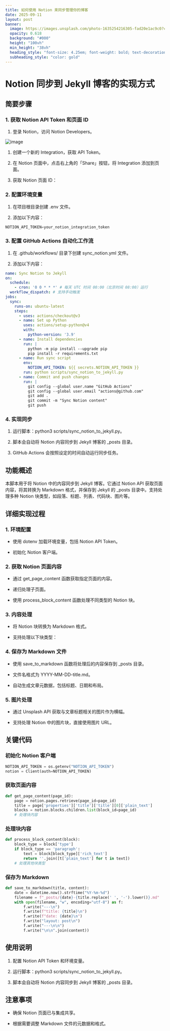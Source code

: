 ```yaml
---
title: 如何使用 Notion 来同步管理你的博客
date: 2025-09-11
layout: post
banner:
  image: https://images.unsplash.com/photo-1635254216305-fad20e1ac9c0?crop=entropy&cs=tinysrgb&fit=max&fm=jpg&ixid=M3w2OTIwMzJ8MHwxfHJhbmRvbXx8fHx8fHx8fDE3NTc2MTUxNjh8&ixlib=rb-4.1.0&q=80&w=1080
  opacity: 0.618
  background: "#000"
  height: "100vh"
  min_height: "38vh"
  heading_style: "font-size: 4.25em; font-weight: bold; text-decoration: underline"
  subheading_style: "color: gold"
---
```


# Notion 同步到 Jekyll 博客的实现方式

## 简要步骤

### 1. 获取 Notion API Token 和页面 ID

1. 登录 Notion，访问 Notion Developers。

![image](https://prod-files-secure.s3.us-west-2.amazonaws.com/a7a0cc5a-89b9-4cda-8686-1fba0ca52f40/d19c1afe-dea5-4312-9333-786b0ba83054/image.png?X-Amz-Algorithm=AWS4-HMAC-SHA256&X-Amz-Content-Sha256=UNSIGNED-PAYLOAD&X-Amz-Credential=ASIAZI2LB46675QTNKP2%2F20250911%2Fus-west-2%2Fs3%2Faws4_request&X-Amz-Date=20250911T182607Z&X-Amz-Expires=3600&X-Amz-Security-Token=IQoJb3JpZ2luX2VjEKL%2F%2F%2F%2F%2F%2F%2F%2F%2F%2FwEaCXVzLXdlc3QtMiJHMEUCIQDO73ORPnsgTCSy6rCyVtwZSChJy6xLoX0%2BzH%2BCQ5W2tAIgH0rNBzwdRXi1UnLEJ%2Fyo2EebYrA4x64bmPy5fBTFWcMq%2FwMIGxAAGgw2Mzc0MjMxODM4MDUiDGhpvDkWbTJ7f3x9uyrcA8o5nqFOk%2Bo8IlVzmqE4SYbg45aasD%2FouQZRH%2BqPidojU7fsh84xRzjPiT48p%2FZqfjCsRWrNJE2dVazGcNYGI2jiWqzO49ZBSG%2FTNE8cJ7NvHZaGakkwBoI1ml4U4cqKaa0mfWdz8rScrxhmWbeKo8jfnnftUrBHzJhqSkwxg129GuHw6UXBuBCpZrfoxrgQNgQobw4VVmwUOSxuYFzDNW1faEmTDqM2%2F9jt9txEcpzy4zrZtwDUt9qoMXZMWXlEDfJ8xDLe2ELHxpa8RT0iGaKcHh64LQDqD8RWx2WGvF97j26LWPFTEqq7hckLRtVJTnEVqhQ5z1ZZpLgoZI7z8JLsDiKuefFmq3tPLOILzcw00pyYQmrBZwN%2BwV%2BXatrranmo0hjAKOfUGXCjhM433IrrGM5GxD0bvQdIRn0pffU%2FMMMOp5%2F2usFszUkB%2F94ecxijoJ5zC8I5Rp0ZprXqFlRz0gU1ltrfpTneTTQCdFX8VmF4enZCzbvB8zmQj2PwczIU98dpkF%2BUccMbXZABdM2SOYVOTUUr3X5qXibWdcFchJBeXVL2rb3Sh3nLd4B8CnFMTghe2aaruu5ufvG%2FMP39xkl2%2BMB%2BdRWPAmnRfzJHLj3JReDPX1Vx6dE9MOOgjMYGOqUBjc47xJvxieyBT2bKq1WGh0cJ0bplU5QQ3gEGEN%2Fz9eDYCYw%2BdW6G4KkfOck%2FfhYMTjFwFNBnhJhZLihHwSqkQ2Jo9ELgxBpGeL9QZZGGnfwa00lG5FZpzXHYAC3TiShpPSfpVIYHV6cLcaTU4DJuIzsxCNlPFNeruDavUBApa17GEKWbhg42b2dCO%2BghsF0JxDHcabFkm5rpP5mUL1SlPQ1ZYEaG&X-Amz-Signature=f0ab72709afe6f93dbeefd2acbd5c6a37fd5124478c6fc90415fee46bd979400&X-Amz-SignedHeaders=host&x-amz-checksum-mode=ENABLED&x-id=GetObject)

1. 创建一个新的 Integration，获取 API Token。

1. 在 Notion 页面中，点击右上角的「Share」按钮，将 Integration 添加到页面。

1. 获取 Notion 页面 ID：


### 2. 配置环境变量

1. 在项目根目录创建 .env 文件。

1. 添加以下内容：

```javascript
NOTION_API_TOKEN=your_notion_integration_token
```

### 3. 配置 GitHub Actions 自动化工作流

1. 在 .github/workflows/ 目录下创建 sync_notion.yml 文件。

1. 添加以下内容：

```yaml
name: Sync Notion to Jekyll
on:
  schedule:
    - cron: '0 0 * * *' # 每天 UTC 时间 00:00（北京时间 08:00）运行
  workflow_dispatch: # 支持手动触发
jobs:
  sync:
    runs-on: ubuntu-latest
    steps:
      - uses: actions/checkout@v3
      - name: Set up Python
        uses: actions/setup-python@v4
        with:
          python-version: '3.9'
      - name: Install dependencies
        run: |
          python -m pip install --upgrade pip
          pip install -r requirements.txt
      - name: Run sync script
        env:
          NOTION_API_TOKEN: ${{ secrets.NOTION_API_TOKEN }}
        run: python scripts/sync_notion_to_jekyll.py
      - name: Commit and push changes
        run: |
          git config --global user.name "GitHub Actions"
          git config --global user.email "actions@github.com"
          git add .
          git commit -m "Sync Notion content"
          git push
```

### 4. 实现同步

1. 运行脚本：python3 scripts/sync_notion_to_jekyll.py。

1. 脚本会自动将 Notion 内容同步到 Jekyll 博客的 _posts 目录。

1. GitHub Actions 会按照设定的时间自动运行同步任务。

## 功能概述

本脚本用于将 Notion 中的内容同步到 Jekyll 博客。它通过 Notion API 获取页面内容，将其转换为 Markdown 格式，并保存到 Jekyll 的 _posts 目录中。支持处理多种 Notion 块类型，如段落、标题、列表、代码块、图片等。

## 详细实现过程

### 1. 环境配置

- 使用 dotenv 加载环境变量，包括 Notion API Token。

- 初始化 Notion 客户端。

### 2. 获取 Notion 页面内容

- 通过 get_page_content 函数获取指定页面的内容。

- 递归处理子页面。

- 使用 process_block_content 函数处理不同类型的 Notion 块。

### 3. 内容处理

- 将 Notion 块转换为 Markdown 格式。

- 支持处理以下块类型：


### 4. 保存为 Markdown 文件

- 使用 save_to_markdown 函数将处理后的内容保存到 _posts 目录。

- 文件名格式为 YYYY-MM-DD-title.md。

- 自动生成文章元数据，包括标题、日期和布局。

### 5. 图片处理

- 通过 Unsplash API 获取与文章标题相关的图片作为横幅。

- 支持处理 Notion 中的图片块，直接使用图片 URL。

## 关键代码

### 初始化 Notion 客户端

```python
NOTION_API_TOKEN = os.getenv("NOTION_API_TOKEN")
notion = Client(auth=NOTION_API_TOKEN)
```

### 获取页面内容

```python
def get_page_content(page_id):
    page = notion.pages.retrieve(page_id=page_id)
    title = page['properties']['title']['title'][0]['plain_text']
    blocks = notion.blocks.children.list(block_id=page_id)
    # 处理块内容
```

### 处理块内容

```python
def process_block_content(block):
    block_type = block['type']
    if block_type == 'paragraph':
        text = block[block_type]['rich_text']
        return ''.join([t['plain_text'] for t in text])
    # 处理其他块类型
```

### 保存为 Markdown

```python
def save_to_markdown(title, content):
    date = datetime.now().strftime("%Y-%m-%d")
    filename = f"_posts/{date}-{title.replace(' ', '-').lower()}.md"
    with open(filename, "w", encoding="utf-8") as f:
        f.write("---\n")
        f.write(f"title: {title}\n")
        f.write(f"date: {date}\n")
        f.write("layout: post\n")
        f.write("---\n\n")
        f.write("\n\n".join(content))
```

## 使用说明

1. 配置 Notion API Token 和环境变量。

1. 运行脚本：python3 scripts/sync_notion_to_jekyll.py。

1. 脚本会自动将 Notion 内容同步到 Jekyll 博客的 _posts 目录。

## 注意事项

- 确保 Notion 页面已与集成共享。

- 根据需要调整 Markdown 文件的元数据和格式。